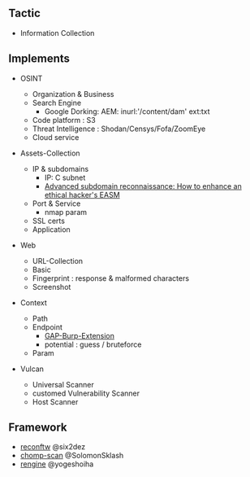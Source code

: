 ## Tactic
- Information Collection

## Implements
- OSINT
  - Organization & Business
  - Search Engine
    - Google Dorking: AEM: inurl:'/content/dam' ext:txt
  - Code platform : S3
  - Threat Intelligence : Shodan/Censys/Fofa/ZoomEye
  - Cloud service

 
- Assets-Collection
  - IP & subdomains
    - IP: C subnet
    - [Advanced subdomain reconnaissance: How to enhance an ethical hacker's EASM](https://labs.detectify.com/2023/01/13/advanced-subdomain-reconnaissance-how-to-enhance-an-ethical-hackers-easm/)
  - Port & Service
    - nmap param
  - SSL certs
  - Application
 
    
- Web
  - URL-Collection 
  - Basic
  - Fingerprint : response & malformed characters
  - Screenshot
 
    
- Context
  - Path
  - Endpoint
    - [GAP-Burp-Extension](https://github.com/xnl-h4ck3r/GAP-Burp-Extension)
    - potential : guess / bruteforce
  - Param


- Vulcan
  - Universal Scanner
  - customed Vulnerability Scanner
  - Host Scanner



## Framework
- [reconftw](https://github.com/six2dez/reconftw)  @six2dez
- [chomp-scan](https://github.com/SolomonSklash/chomp-scan)  @SolomonSklash
- [rengine](https://github.com/yogeshojha/rengine) @yogeshoiha
